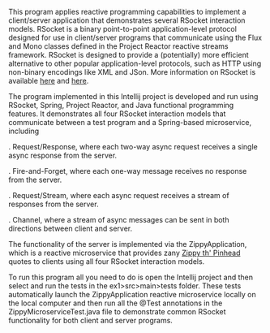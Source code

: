 This program applies reactive programming capabilities to implement a
client/server application that demonstrates several RSocket
interaction models.  RSocket is a binary point-to-point
application-level protocol designed for use in client/server programs
that communicate using the Flux and Mono classes defined in the
Project Reactor reactive streams framework.  RSocket is designed to
provide a (potentially) more efficient alternative to other popular
application-level protocols, such as HTTP using non-binary encodings
like XML and JSon.  More information on RSocket is available
[here](https://rsocket.io) and
[here](https://www.baeldung.com/rsocket).

The program implemented in this Intellij project is developed and run
using RSocket, Spring, Project Reactor, and Java functional
programming features.  It demonstrates all four RSocket interaction
models that communicate between a test program and a Spring-based
microservice, including

. Request/Response, where each two-way async request receives a single
  async response from the server.

. Fire-and-Forget, where each one-way message receives no response
  from the server.

. Request/Stream, where each async request receives a stream of
  responses from the server.

. Channel, where a stream of async messages can be sent in both
  directions between client and server.

The functionality of the server is implemented via the
ZippyApplication, which is a reactive microservice that provides zany
[Zippy th' Pinhead](https://en.wikipedia.org/wiki/Zippy_the_Pinhead)
quotes to clients using all four RSocket interaction models.

To run this program all you need to do is open the Intellij project
and then select and run the tests in the ex1>src>main>tests
folder. These tests automatically launch the ZippyApplication reactive
microservice locally on the local computer and then run all the @Test
annotations in the ZippyMicroserviceTest.java file to demonstrate
common RSocket functionality for both client and server programs.

